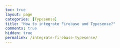 ```yaml
---
toc: true
layout: page
categories: [Typesense]
title: "How to integrate Firebase and Typesense?"
comments: true
hidden: true
permalink: /integrate-firebase-typesense/
---
```

